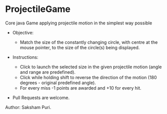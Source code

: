 # ProjectileGame
Core java Game applying projectile motion in the simplest way possible

- Objective:
   - Match the size of the constantly changing circle, with centre at the mouse pointer, to the size of the circle(s) being displayed.
- Instructions:
   - Click to launch the selected size in the given projectile motion (angle and range are predefined).
   - Click while holding shift to reverse the direction of the motion (180 degrees - original predefined angle).
   - For every miss -1 points are awarded and +10 for every hit.
   
   
- Pull Requests are welcome.

Author: Saksham Puri.
   
